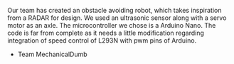 Our team has created an obstacle avoiding robot, which takes inspiration from a RADAR for design. We used an ultrasonic sensor along with a servo motor as an axle.
The microcontroller we chose is a Arduino Nano. The code is far from complete as it needs a little modification regarding integration of speed control of L293N with pwm pins of Arduino.

- Team MechanicalDumb
